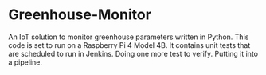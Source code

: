 # Greenhouse-Monitor
An IoT solution to monitor greenhouse parameters written in Python. This code is set to run on a Raspberry Pi 4 Model 4B. It contains unit tests that are scheduled to run in Jenkins. Doing one more test to verify. Putting it into a pipeline.
